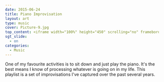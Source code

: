 ```yaml
---
date: 2015-06-24
title: Piano Improvisation
layout: art
type: music
cover: Picture-9.jpg
top_content: <iframe width="100%" height="450" scrolling="no" frameborder="no" src="https://w.soundcloud.com/player/?url=https%3A//api.soundcloud.com/playlists/58429910&amp;auto_play=false&amp;hide_related=false&amp;show_comments=true&amp;show_user=true&amp;show_reposts=false&amp;visual=true"></iframe>
sgt_slide:
  - on
categories:
  - Music
---
```

One of my favourite activities is to sit down and just play the piano. It's the best means I know of processing whatever is going on in my life. This playlist is a set of improvisations I've captured over the past several years.
